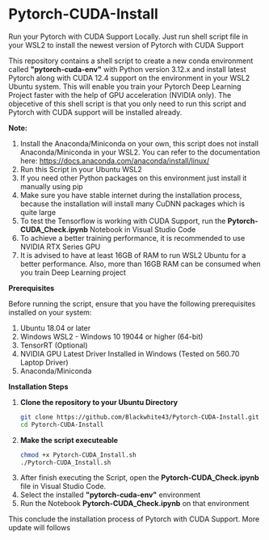 # Pytorch-CUDA-Install
Run your Pytorch with CUDA Support Locally. Just run shell script file in your WSL2 to install the newest version of Pytorch with CUDA Support


This repository contains a shell script to create a new conda environment called **"pytorch-cuda-env"** with Python version 3.12.x and install latest Pytorch along with CUDA 12.4 support on the environment in your WSL2 Ubuntu system. This will enable you train your Pytorch Deep Learning Project faster with the help of GPU acceleration (NVIDIA only). The objecetive of this shell script is that you only need to run this script and Pytorch with CUDA support will be installed already.

**Note:**

1. Install the Anaconda/Miniconda on your own, this script does not install Anaconda/Miniconda in your WSL2. You can refer to the documentation here: https://docs.anaconda.com/anaconda/install/linux/
2. Run this Script in your Ubuntu WSL2
3. If you need other Python packages on this environment just install it manually using pip
4. Make sure you have stable internet during the installation process, because the installation will install many CuDNN packages which is quite large
5. To test the Tensorflow is working with CUDA Support, run the **Pytorch-CUDA_Check.ipynb** Notebook in Visual Studio Code
6. To achieve a better training performance, it is recommended to use NVIDIA RTX Series GPU
7. It is advised to have at least 16GB of RAM to run WSL2 Ubuntu for a better performance. Also, more than 16GB RAM can be consumed when you train Deep Learning project

**Prerequisites**

Before running the script, ensure that you have the following prerequisites installed on your system:

1. Ubuntu 18.04 or later
2. Windows WSL2 - Windows 10 19044 or higher (64-bit)
3. TensorRT (Optional)
4. NVIDIA GPU Latest Driver Installed in Windows (Tested on 560.70 Laptop Driver)
5. Anaconda/Miniconda

**Installation Steps**

1. **Clone the repository to your Ubuntu Directory**
   ```sh
   git clone https://github.com/Blackwhite43/Pytorch-CUDA-Install.git
   cd Pytorch-CUDA-Install
   ```
2. **Make the script executeable**
   ```sh
   chmod +x Pytorch-CUDA_Install.sh
   ./Pytorch-CUDA_Install.sh
   ```
3. After finish executing the Script, open the **Pytorch-CUDA_Check.ipynb** file in Visual Studio Code.
4. Select the installed **"pytorch-cuda-env"** environment
5. Run the Notebook **Pytorch-CUDA_Check.ipynb** on that environment

This conclude the installation process of Pytorch with CUDA Support.
More update will follows
